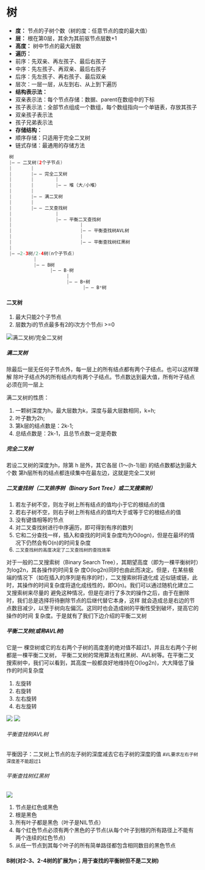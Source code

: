 # 树

- **度：** 节点的子树个数（树的度：任意节点的度的最大值）
- **层：** 根在第0层，其余为其前驱节点层数+1
- **高度：** 树中节点的最大层数
- **遍历：**
 - 前序：先双亲、再左孩子、最后右孩子
 - 中序：先左孩子、再双亲、最后右孩子
 - 后序：先左孩子、再右孩子、最后双亲
 - 层次：一层一层，从左到右、从上到下遍历
- **结构表示法：**
 - 双亲表示法：每个节点存储：数据、parent在数组中的下标
 - 孩子表示法：全部节点组成一个数组，每个数组指向一个单链表，存放其孩子
 - 双亲孩子表示法
 - 孩子兄弟表示法
- **存储结构：**
 - 顺序存储：只适用于完全二叉树
 - 链式存储：最通用的存储方法

```java
 树
 |— — 二叉树(2个子节点)
 |       |
 |       |— — 完全二叉树
 |       |        |
 |       |        |— — 堆（大/小堆）
 |       |
 |       |— — 满二叉树
 |       |
 |       |— — 二叉查找树
 |                |
 |                |— — 平衡二叉查找树
 |                         |
 |                         |— — 平衡查找树AVL树
 |                         |
 |                         |— — 平衡查找树红黑树
 |
 |— —2-3树/2-4树(n个子节点)
          |
          |— — B树
                |— — B-树
                      |
                      |— — B+树
                            |— — B*树

```
#### 二叉树
 1. 最大只能2个子节点
 2. 层数为i的节点最多有2的i次方个节点i >=0

![满二叉树/完全二叉树](https://github.com/yr0918/ocean/raw/master/doc/img/full_bi_tree.png)
##### 满二叉树
除最后一层无任何子节点外，每一层上的所有结点都有两个子结点。也可以这样理解
除叶子结点外的所有结点均有两个子结点。节点数达到最大值，所有叶子结点必须在同一层上

满二叉树的性质：

1. 一颗树深度为h，最大层数为k，深度与最大层数相同，k=h;
2. 叶子数为2h;
3. 第k层的结点数是：2k-1;
4. 总结点数是：2k-1，且总节点数一定是奇数

##### 完全二叉树
若设二叉树的深度为h，除第 h 层外，其它各层 (1～(h-1)层) 的结点数都达到最大个数
第h层所有的结点都连续集中在最左边，这就是完全二叉树

##### 二叉查找树（二叉排序树（Binary Sort Tree）或二叉搜索树）
1. 若左子树不空，则左子树上所有结点的值均小于它的根结点的值
2. 若右子树不空，则右子树上所有结点的值均大于或等于它的根结点的值
3. 没有键值相等的节点
4. 对二叉查找树进行中序遍历，即可得到有序的数列
5. 它和二分查找一样，插入和查找的时间复杂度均为O(logn)，但是在最坏的情况下仍然会有O(n)的时间复杂度
6. `二叉查找树的高度决定了二叉查找树的查找效率`

对于一般的二叉搜索树（Binary Search Tree），其期望高度（即为一棵平衡树时）为log2n，其各操作的时间复杂
度O(log2n)同时也由此而决定。但是，在某些极端的情况下（如在插入的序列是有序的时），二叉搜索树将退化成
近似链或链，此时，其操作的时间复杂度将退化成线性的，即O(n)。我们可以通过随机化建立二叉搜索树来尽量的
避免这种情况，但是在进行了多次的操作之后，由于在删除时，我们总是选择将待删除节点的后继代替它本身，这样
就会造成总是右边的节点数目减少，以至于树向左偏沉。这同时也会造成树的平衡性受到破坏，提高它的操作的时间
复杂度。于是就有了我们下边介绍的平衡二叉树
##### 平衡二叉树(或称AVL树)
它是一 棵空树或它的左右两个子树的高度差的绝对值不超过1，并且左右两个子树都是一棵平衡二叉树，
平衡二叉树的常用算法有红黑树、AVL树等。在平衡二叉搜索树中，我们可以看到，其高度一般都良好地维持在O(log2n)，大大降低了操作的时间复杂度

1. 左旋转
2. 右旋转
3. 左右旋转
4. 右左旋转

![](https://github.com/yr0918/ocean/raw/master/doc/img/avl_tree_right_rote.jpg)
![](https://github.com/yr0918/ocean/raw/master/doc/img/avl_tree_left_right_rote.jpg)
###### 平衡查找树AVL树
平衡因子：二叉树上节点的左子树的深度减去它右子树的深度的值
`AVL要求左右子树深度差不能超过1`
###### 平衡查找树红黑树
![](https://github.com/yr0918/ocean/raw/master/doc/img/red-black_tree.png)

1. 节点是红色或黑色
2. 根是黑色
3. 所有叶子都是黑色（叶子是NIL节点）
4. 每个红色节点必须有两个黑色的子节点(从每个叶子到根的所有路径上不能有两个连续的红色节点)
5. 从任一节点到其每个叶子的所有简单路径都包含相同数目的黑色节点

#### B树(对2-3、2-4树的扩展为n；用于查找的平衡树但不是二叉树)
